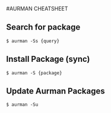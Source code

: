 #AURMAN CHEATSHEET

## Search for package
```
$ aurman -Ss {query}
```

## Install Package (sync)
```
$ aurman -S {package}
```

## Update Aurman Packages
```
$ aurman -Su
```
